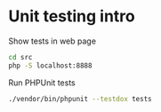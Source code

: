 # Unit testing intro

Show tests in web page
```bash
cd src
php -S localhost:8888
```

Run PHPUnit tests
```bash
./vendor/bin/phpunit --testdox tests
```
